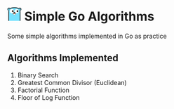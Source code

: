 <h1><img src="assets/gopher.png" width="32px" /> Simple Go Algorithms</h1> 

<p>Some simple algorithms implemented in Go as practice</p>

<h2>Algorithms Implemented</h2>
<ol>
  <li>Binary Search</li>
  <li>Greatest Common Divisor (Euclidean)</li>
  <li>Factorial Function</li>
  <li>Floor of Log Function</li>
</ol>
